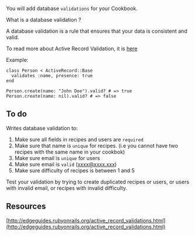 
You will add database `validations` for your Cookbook.

What is a database validation ?

A database validation is a rule that ensures that your data is consistent and valid.

To read more about Active Record Validation, it is [here](http://edgeguides.rubyonrails.org/active_record_validations.html)

Example:

````
class Person < ActiveRecord::Base
  validates :name, presence: true
end
 
Person.create(name: "John Doe").valid? # => true
Person.create(name: nil).valid? # => false
````


## To do

Writes database validation to:

1. Make sure all fields in recipes and users are `required`
2. Make sure that name is `unique` for recipes. (i.e you cannot have two recipes with the same name in your cookbok)
3. Make sure email is `unique` for users
4. Make sure email is `valid` (xxxx@xxxx.xxx)
5. Make sure difficulty of recipes is between 1 and 5

Test your validation by trying to create duplicated recipes or users, or users with invalid email, or recipes with invalid difficulty.

## Resources

[http://edgeguides.rubyonrails.org/active_record_validations.html](http://edgeguides.rubyonrails.org/active_record_validations.html)
